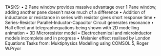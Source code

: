 TASKS: 
• 2 Pane window provides massive advantage over 1 Pane window, adding another pane doesn't make much of a difference
• Addition of inductance or resistance in series with resistor gives short response time
• Series-Resistor Parallel-Inductor-Capacitor Circuit generates resonance
• Hall effect and telegraphequations being shown with 2D modelling animation
• 3D Microresistor model 
• Electrochemical and microinductor models incomplete and in progress
• Meisnier effect realised by London Equations
Tasks from: Muktiphysics Modelling using COMSOL 5, Roger W.Pryor
